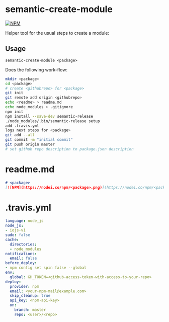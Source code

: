 # semantic-create-module
[![NPM](https://nodei.co/npm/semantic-create-module.png)](https://nodei.co/npm/semantic-create-module/)

Helper tool for the usual steps to create a module:

## Usage
```
semantic-create-module <package>
```

Does the following work-flow:
```sh
mkdir <package>
cd <package>
# create <githubrepo> for <package>
git init
git remote add origin <githubrepo>
echo <readme> > readme.md
echo node_modules > .gitignore
npm init
npm install --save-dev semantic-release
./node_modules/.bin/semantic-release setup
add .travis.yml
logs next steps for <package>
git add --all
git commit -m "initial commit"
git push origin master
# set github repo description to package.json description
```

# readme.md
```md
# <package>
[![NPM](https://nodei.co/npm/<package>.png)](https://nodei.co/npm/<package>/)

```

# .travis.yml
```yml
language: node_js
node_js:
- iojs-v1
sudo: false
cache:
  directories:
  - node_modules
notifications:
  email: false
before_deploy:
- npm config set spin false --global
env:
  global: GH_TOKEN=<github-access-token-with-access-to-your-repo>
deploy:
  provider: npm
  email: <your-npm-mail@example.com>
  skip_cleanup: true
  api_key: <npm-api-key>
  on:
    branch: master
    repo: <user>/<repo>
```
